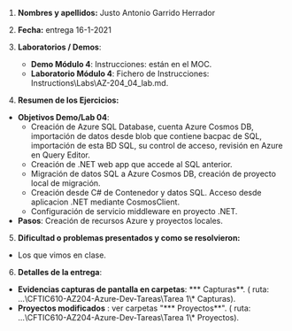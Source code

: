 1. **Nombres y apellidos:** Justo Antonio Garrido Herrador

2. **Fecha:** entrega 16-1-2021

3. **Laboratorios / Demos**: 
   - **Demo Módulo 4**: Instrucciones: están en el MOC.
   - **Laboratorio Módulo 4**: Fichero de Instrucciones: Instructions\Labs\AZ-204_04_lab.md.
   
4. **Resumen de los Ejercicios:**
* **Objetivos Demo/Lab 04**: 
     * Creación de Azure SQL Database, cuenta Azure Cosmos DB, importación de datos desde blob que contiene bacpac de SQL, importación de esta BD SQL, su control de acceso, revisión en Azure en Query Editor.
     * Creación de .NET web app que accede al SQL anterior.
     * Migración de datos SQL a Azure Cosmos DB, creación de proyecto local de migración. 
     * Creación desde C# de Contenedor y datos SQL. Acceso desde aplicacion .NET mediante CosmosClient.
     * Configuración de servicio middleware en proyecto .NET.
* **Pasos**:  Creación de recursos Azure y proyectos locales. 

5. **Dificultad o problemas presentados y como se resolvieron:**  
* Los que vimos en clase.
  
6. **Detalles de la entrega**: 
* **Evidencias capturas de pantalla en carpetas**: *** Capturas**. ( ruta: ...\\CFTIC610-AZ204-Azure-Dev-Tareas\Tarea 1\\* Capturas).
* **Proyectos modificados** : ver carpetas "*** Proyectos**". ( ruta: ...\CFTIC610-AZ204-Azure-Dev-Tareas\Tarea 1\\* Proyectos).

